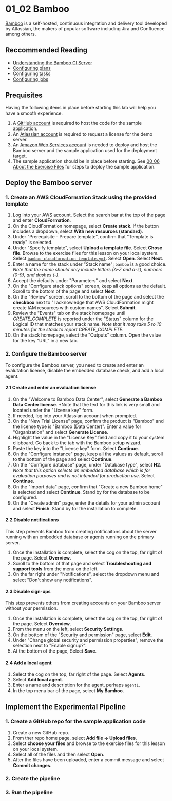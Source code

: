 # 01_02 Bamboo
[Bamboo](https://www.atlassian.com/software/bamboo) is a self-hosted, continuous integration and delivery tool developed by Atlassian, the makers of popular software including Jira and Confluence among others.

## Reccommended Reading
- [Understanding the Bamboo CI Server](https://confluence.atlassian.com/bamboo/understanding-the-bamboo-ci-server-289277285.html)
- [Configuring plans](https://confluence.atlassian.com/bamboo/configuring-plans-289276853.html)
- [Configuring tasks](https://confluence.atlassian.com/bamboo/configuring-tasks-289277036.html)
- [Configuring jobs](https://confluence.atlassian.com/bamboo/creating-a-plan-289276868.html)

## Prequisites
Having the following items in place before starting this lab will help you have a smooth experience.

1. A [GitHub account](https://github.com/join) is required to host the code for the sample application.
1. An [Atlassian account](https://id.atlassian.com/signup) is required to request a license for the demo server.
2. An [Amazon Web Services account](https://aws.amazon.com/free) is needed to deploy and host the Bamboo server and the sample application used for the deployment target.
3. The sample application should be in place before starting.  See [00_06 About the Exercise Files](../../ch0_introduction/00_06_about_the_exercise_files/README.md) for steps to deploy the sample application.

## Deploy the Bamboo server
### 1. Create an AWS CloudFormation Stack using the provided template
1. Log into your AWS account.  Select the search bar at the top of the page and enter **CloudFormation**.
1. On the CloudFormation homepage, select **Create stack**.  If the button includes a dropdown, select **With new resources (standard)**.
1. Under "Prerequisite - Prepare template", confirm that "Template is ready" is selected.
1. Under "Specify template", select **Upload a template file**.  Select **Chose file**.  Browse to the exercise files for this lesson on your local system.  Select [`bamboo-cloudformation-template.yml`](./bamboo-cloudformation-template.yml).  Select **Open**. Select **Next**.
1. Enter a name for the stack under "Stack name"; `bamboo` is a good choice. *Note that the name should only include letters (A-Z and a-z), numbers (0-9), and dashes (-)*.  
1. Accept the defaults under "Parameters" and select **Next**.
1. On the "Configure stack options" screen, keep all options as the default.  Scroll to the bottom of the page and select **Next**.
1.  On the "Review" screen, scroll to the bottom of the page and select the **checkbox** next to "I acknowledge that AWS CloudFormation might create IAM resources with custom names".  Select **Submit**.
1. Review the "Events" tab on the stack homepage until *CREATE_COMPLETE* is reported under the "Status" column for the Logical ID that matches your stack name. *Note that it may take 5 to 10 minutes for the stack to report CREATE_COMPLETE*.
1.  On the stack homepage, select the "Outputs" column.  Open the value for the key "URL" in a new tab.

### 2. Configure the Bamboo server
To configure the Bamboo server, you need to create and enter an evalutation license, disable the embedded database check, and add a local agent.

#### 2.1 Create and enter an evaluation license
1. On the "Welcome to Bamboo Data Center", select **Generate a Bamboo Data Center license**. *Note that the text for this link is very small and located under the "License key" form.
2. If needed, log into your Atlassian account when prompted.
3. On the "New Trial License" page, confirm the product is "Bamboo" and the license type is "Bamboo (Data Center)".  Enter a value for "Organization" and select **Generate License**.
4. Highlight the value in the "License Key" field and copy it to your system clipboard.  Go back to the tab with the Bamboo setup wizard.
5. Paste the key into the "License key" form.  Select **Continue**.
6. On the "Configure instance" page, keep all the values as default, scroll to the bottom of the page and select **Continue**.
7. On the "Configure database" page, under "Database type", select **H2**. *Note that this option selects an embedded database which is for evaluation purposes and is not intended for production use*. Select **Continue**.
8. On the "Import data" page, confirm that "Create a new Bamboo home" is selected and select **Continue**.  Stand by for the database to be configured.
9. On the "Create admin" page, enter the details for your admin account and select **Finish**.  Stand by for the installation to complete.

#### 2.2 Disable notifications
This step prevents Bamboo from creating notificaitons about the server running with an embedded database or agents running on the primary server.

1. Once the installation is complete, select the cog on the top, far right of the page.  Select **Overview**.
2. Scroll to the bottom of that page and select **Troubleshooting and support tools** from the menu on the left.
3. On the far right under "Notifications", select the dropdown menu and select "Don't show any notifications".

#### 2.3 Disable sign-ups
This step prevents others from creating accounts on your Bamboo server without your permission.

1. Once the installation is complete, select the cog on the top, far right of the page.  Select **Overview**.
2. From the menu on the left, select **Security Settings**.
3. On the bottom of the "Security and permission" page, select **Edit**.
4. Under "Change global security and permission properties", remove the selection next to "Enable signup?".
5. At the bottom of the page, Select **Save**.

#### 2.4 Add a local agent
1. Select the cog on the top, far right of the page.  Select **Agents**.
2. Select **Add local agent**.
3. Enter a name and description for the agent, perhaps `agent1`.
4. In the top menu bar of the page, select **My Bamboo**.

## Implement the Experimental Pipeline
### 1. Create a GitHub repo for the sample application code
1. Create a new GitHub repo.
1. From ther repo home page, select **Add file -> Upload files**.
1. Select **choose your files** and browse to the exercise files for this lesson on your local system.
1. Select all of the files and then select **Open**.
1. After the files have been uploaded, enter a commit message and select **Commit changes**.
 
### 2. Create the pipeline
### 3. Run the pipeline

